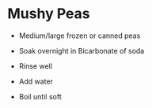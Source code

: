 # Mushy Peas

* Medium/large frozen or canned peas

* Soak overnight in Bicarbonate of soda
* Rinse well
* Add water
* Boil until soft
